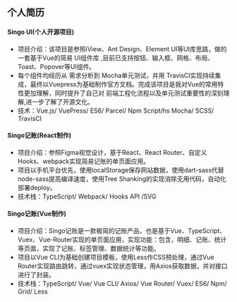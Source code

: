 ## 个人简历
#### Singo UI(个人开源项目)
- 项目介绍：该项目是参照iView、Ant Design、Element UI等UI库思路，做的一套基于Vue的简易 UI组件库 ,目前已支持按钮、输入框、网格、布局、Toast、Popover等UI组件。
- 每个组件均经历从 需求分析到 Mocha单元测试，并用 TravisCI实现持续集成，最终以Vuepress为基础制作官方文档。完成该项目是我对Vue的常用特性更加理解，同时提升了自己对 前端工程化流程以及单元测试重要性的深刻理解,进一步了解了开源文化。
- 技术：Vue.js/ VuePress/ ES6/ Parcel/ Npm Script/hs Mocha/ SCSS/ TravisCI

#### Singo记账(React制作)
- 项目介绍：参照Figma视觉设计，基于React、React Router、自定义Hooks、webpack实现简易记账的单页面应用。
- 项目以手机平台优先，使用localStorage保存网站数据，使用dart-sass代替node-sass提高编译速度，使用Tree Shanking的实现消除无用代码，自动化部署deploy。
- 技术栈：TypeScript/ Webpack/ Hooks API /SVG

#### Singo记账(Vue制作)
- 项目介绍：Singo记账是一款极简的记账产品，也是基于Vue、TypeScript、Vuex、Vue-Router实现的单页面应用，实现功能：包含，明细、记账、统计等页面，实现了记账、标签管理、数据统计等功能。
- 项目以Vue CLI为基础创建项目模板，使用Less作CSS预处理，通过Vue Router实现路由跳转，通过vuex实现状态管理，用Axios获取数据，并对接口进行了封装。
- 技术栈：TypeScript/ Vue/ Vue CLI/ Axios/ Vue Router/ Vuex/ ES6/ Npm/ Grid/ Less